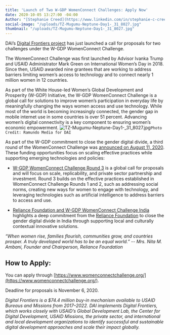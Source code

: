 ```yaml
---
title: 'Launch of Two W-GDP WomenConnect Challenges: Apply Now'
date: 2020-10-05 13:27:00 -04:00
Author: "[Stephanie Creed](https://www.linkedin.com/in/stephanie-c-creed/)"
social-image: "/uploads/TZ-Mugumu-Neptune-Day1-_31_8027.jpg"
thumbnail: "/uploads/TZ-Mugumu-Neptune-Day1-_31_8027.jpg"
---
```


DAI’s [Digital Frontiers project](https://www.dai.com/our-work/projects/worldwide-digital-frontiers-df) has just launched a call for proposals for two challenges under the W-GDP WomenConnect Challenge.

The WomenConnect Challenge was first launched by Advisor Ivanka Trump and USAID Administrator Mark Green on International Women’s Day in 2018. Since then, USAID awarded nine grantees that are working to address barriers limiting women’s access to technology and to connect nearly 1 million women in 12 countries.
<!--more-->

As part of the White House-led Women’s Global Development and Prosperity (W-GDP) Initiative, the W-GDP WomenConnect Challenge is a global call for solutions to improve women’s participation in everyday life by meaningfully changing the ways women access and use technology. While most of the world is becoming increasingly connected, the gender gap in mobile internet use in some countries is over 51 percent. Advancing women’s digital connectivity is a key component to ensuring women’s economic empowerment.
![TZ-Mugumu-Neptune-Day1-_31_8027.jpg](/uploads/TZ-Mugumu-Neptune-Day1-_31_8027.jpg)`Photo Credit: Ramundo Media for DAI`

As part of the W-GDP commitment to close the gender digital divide, a third round of the WomenConnect Challenge was [announced on August 11, 2020](https://www.usaid.gov/w-gdp/fact-sheet/aug-2020-womens-global-development-and-prosperity-fund-announces-122m-progress-partnerships). These funding opportunities focus on scaling effective practices while supporting emerging technologies and policies:

* [W-GDP WomenConnect Challenge Round 3](https://app.reviewr.com/s1/site/WomenConnectChallenge20) is a global call for proposals and will focus on scale, replicability, and private sector partnership and investment. Round 3 builds on the effective practices established in WomenConnect Challenge Rounds 1 and 2, such as addressing social norms, creating new ways for women to engage with technology, and leveraging technologies such as artificial intelligence to address barriers to access and use.

* [Reliance Foundation and W-GDP WomenConnect Challenge India](https://app.reviewr.com/s1/site/WDGP_WomenConnect) highlights a deep commitment from the [Reliance Foundation](https://www.reliancefoundation.org/) to close the gender digital divide in India through supporting local and culturally contextual innovative solutions.

*“When women rise, families flourish, communities grow, and countries prosper. A truly developed world has to be an equal world.” -- Mrs. Nita M. Ambani, Founder and Chairperson, Reliance Foundation*

## How to Apply:

You can apply through [https://www.womenconnectchallenge.org/](https://www.womenconnectchallenge.org/).

Deadline for proposals is November 6, 2020.

*Digital Frontiers is a $74.4 million buy-in mechanism available to USAID Bureaus and Missions from 2017–2022. DAI implements Digital Frontiers, which works closely with USAID’s Global Development Lab, the Center for Digital Development, USAID Missions, the private sector, and international and local development organizations to identify successful and sustainable digital development approaches and scale their impact globally.*